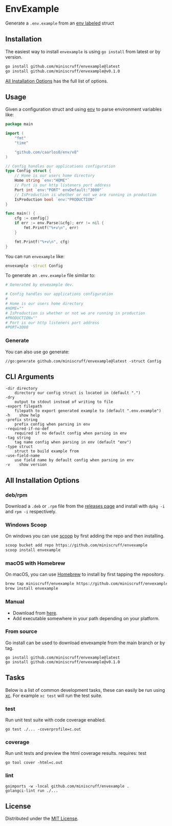 # EnvExample
Generate a `.env.example` from an [env labeled](https://github.com/caarlos0/env) struct

## Installation
The easiest way to install `envexample` is using `go install` from latest or by version.

```sh
go install github.com/miniscruff/envexample@latest
go install github.com/miniscruff/envexample@v0.1.0
```

[All Installation Options](#all-installation-options) has the full list of options.

## Usage
Given a configuration struct and using [env](https://github.com/caarlos0/env)
to parse environment variables like:

```go
package main

import (
	"fmt"
	"time"

	"github.com/caarlos0/env/v8"
)

// Config handles our applications configuration
type Config struct {
	// Home is our users home directory
	Home string `env:"HOME"`
	// Port is our http listeners port address
	Port int `env:"PORT" envDefault:"3000"`
	// IsProduction is whether or not we are running in production
	IsProduction bool `env:"PRODUCTION"`
}

func main() {
	cfg := config{}
	if err := env.Parse(&cfg); err != nil {
		fmt.Printf("%+v\n", err)
    }

	fmt.Printf("%+v\n", cfg)
}
```

You can run `envexample` like:
```sh
envexample -struct Config
```

To generate an `.env.example` file similar to:
```sh
# Generated by envexample dev.

# Config handles our applications configuration
#
# Home is our users home directory
#HOME=""
# IsProduction is whether or not we are running in production
#PRODUCTION=""
# Port is our http listeners port address
#PORT=3000
```

### Generate
You can also use go generate:
```
//go:generate github.com/miniscruff/envexample@latest -struct Config
```

## CLI Arguments
```
-dir directory
    directory our config struct is located in (default ".")
-dry
    output to stdout instead of writing to file
-export filepath
    filepath to export generated example to (default ".env.example")
-h    show help
-prefix string
    prefix config when parsing in env
-required-if-no-def
    required if no default config when parsing in env
-tag string
    tag name config when parsing in env (default "env")
-type struct
    struct to build example from
-use-field-name
    use field name by default config when parsing in env
-v    show version
```

## All Installation Options

### deb/rpm
Download a `.deb` or `.rpm` file from the [releases page](https://github.com/miniscruff/envexample/releases)
and install with `dpkg -i` and `rpm -i` respectively.

### Windows Scoop
On windows you can use [scoop](https://scoop.sh/) by first adding the repo and then installing.
```sh
scoop bucket add repo https://github.com/miniscruff/envexample
scoop install envexample
```

### macOS with Homebrew

On macOS, you can use [Homebrew](https://brew.sh/) to install by first tapping
the repository.

```sh
brew tap miniscruff/envexample https://github.com/miniscruff/envexample
brew install envexample
```

### Manual
* Download from [here](https://github.com/miniscruff/envexample/releases).
* Add executable somewhere in your path depending on your platform.

### From source
Go install can be used to download envexample from the main branch or by tag.

```
go install github.com/miniscruff/envexample@latest
go install github.com/miniscruff/envexample@v0.1.0
```

## Tasks
Below is a list of common development tasks, these can easily be run using [xc](https://xcfile.dev/).
For example `xc test` will run the test suite.

### test
Run unit test suite with code coverage enabled.
```
go test ./... -coverprofile=c.out
```

### coverage
Run unit tests and preview the html coverage results.
requires: test
```
go tool cover -html=c.out
```

### lint
```
goimports -w -local github.com/miniscruff/envexample .
golangci-lint run ./...
```

## License
Distributed under the [MIT License](LICENSE).
